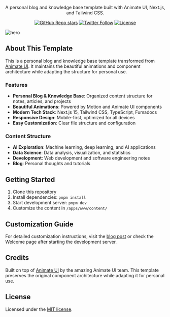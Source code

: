 <div align="center">
  <h1 style="position: absolute; width: 1px; height: 1px; padding: 0; margin: -1px; overflow: hidden; clip: rect(0, 0, 0, 0); white-space: nowrap; border-width: 0">Personal Blog Template</h1>
  <p align="center">
    A personal blog and knowledge base template built with Animate UI, Next.js, and Tailwind CSS.
</p>

<a href="https://github.com/i-richardwang/animate-blog/stargazers"><img alt="GitHub Repo stars" src="https://img.shields.io/github/stars/i-richardwang/animate-blog?style=for-the-badge"></a>
<a href="https://twitter.com/richard2wang"><img alt="Twitter Follow" src="https://img.shields.io/twitter/follow/richard2wang?style=for-the-badge&logo=x"></a>
<a href="https://github.com/i-richardwang/animate-blog/blob/main/LICENSE.md"><img alt="License" src="https://img.shields.io/badge/License-MIT-yellow.svg?style=for-the-badge"></a>

</div>

![hero](https://richardwang.me/og-image.png)

## About This Template

This is a personal blog and knowledge base template transformed from [Animate UI](https://animate-ui.com). It maintains the beautiful animations and component architecture while adapting the structure for personal use.

### Features

- **Personal Blog & Knowledge Base**: Organized content structure for notes, articles, and projects
- **Beautiful Animations**: Powered by Motion and Animate UI components
- **Modern Tech Stack**: Next.js 15, Tailwind CSS, TypeScript, Fumadocs
- **Responsive Design**: Mobile-first, optimized for all devices
- **Easy Customization**: Clear file structure and configuration

### Content Structure

- **AI Exploration**: Machine learning, deep learning, and AI applications
- **Data Science**: Data analysis, visualization, and statistics
- **Development**: Web development and software engineering notes
- **Blog**: Personal thoughts and tutorials

## Getting Started

1. Clone this repository
2. Install dependencies: `pnpm install`
3. Start development server: `pnpm dev`
4. Customize the content in `/apps/www/content/`

## Customization Guide

For detailed customization instructions, visit the [blog post](https://richardwang.me/blog/building-personal-site-with-animate-ui) or check the Welcome page after starting the development server.

## Credits

Built on top of [Animate UI](https://animate-ui.com) by the amazing Animate UI team. This template preserves the original component architecture while adapting it for personal use.

## License

Licensed under the [MIT license](https://github.com/i-richardwang/animate-blog/blob/main/LICENSE.md).
